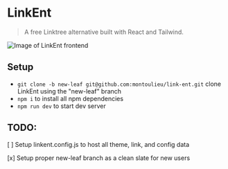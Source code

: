 # LinkEnt

> A free Linktree alternative built with React and Tailwind.

![Image of LinkEnt frontend](https://github.com/montoulieu/link-ent/blob/master/public/LinkEntPreview.jpg?raw=true)



## Setup
- `git clone -b new-leaf git@github.com:montoulieu/link-ent.git` clone LinkEnt using the "new-leaf" branch
- `npm i` to install all npm dependencies
- `npm run dev` to start dev server

## TODO:

[ ] Setup linkent.config.js to host all theme, link, and config data

[x] Setup proper new-leaf branch as a clean slate for new users
